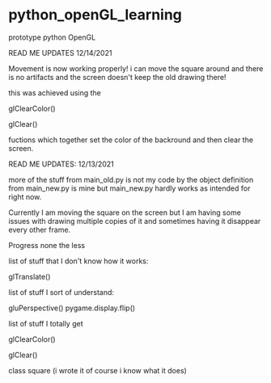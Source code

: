 # python_openGL_learning
 prototype python OpenGL


READ ME UPDATES 12/14/2021

Movement is now working properly! i can move the square around and there is no artifacts and the screen doesn't keep the old drawing there!

this was achieved using the 

glClearColor()

glClear()

fuctions which together set the color of the backround and then clear the screen.


READ ME UPDATES: 12/13/2021

more of the stuff from main_old.py is not my code by the object definition from main_new.py is mine but main_new.py hardly works as intended for right now.

Currently I am moving the square on the screen but I am having some issues with drawing multiple copies of it and sometimes having it disappear every other frame.

Progress none the less

list of stuff that I don't know how it works:

glTranslate()

list of stuff I sort of understand:

gluPerspective()
pygame.display.flip()

list of stuff I totally get

glClearColor()

glClear()

class square (i wrote it of course i know what it does)

